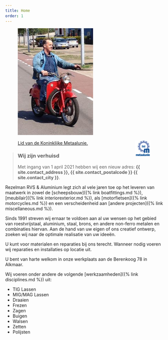 ```yaml
---
title: Home
order: 1
---
```


<aside>
  <figure>
    <img src="assets/frontpage0.jpg" id="frontpage" />
  </figure>
</aside>

<aside>
  <figure>
    <figcaption>
      <a href="https://www.metaalunie.nl/" class="metaalunie img-thumbnail" target="_blank" title="Naar de website van de Koninklijke Metaalunie">
        <img src="assets/metaalunie.png" style="float: right;" />
        Lid van de Koninklijke Metaalunie.
      </a>
    </figcaption>
  </figure>
</aside>

> ### Wij zijn verhuisd
>
> Met ingang van 1 april 2021 hebben wij een nieuw adres: **{{ site.contact_address }}, {{ site.contact_postalcode }} {{ site.contact_city }}**.

Rezelman RVS & Aluminium legt zich al vele jaren toe op het leveren van maatwerk in zowel de
[scheeps­bouw]({% link boatfittings.md %}),
[meubilair]({% link interiorexterior.md %}), als
[motor­fietsen]({% link motorcycles.md %}) en een verscheidenheid aan
[andere projecten]({% link miscellaneous.md %}).

Sinds 1991 streven wij ernaar te voldoen aan al uw wensen op het gebied van roestvrijstaal, aluminium, staal, brons, en andere non-ferro metalen en combinaties hiervan. Aan de hand van uw eigen of ons creatief ontwerp, zoeken wij naar de optimale realisatie van uw ideeën.

U kunt voor materialen en reparaties bij ons terecht. Wanneer nodig voeren wij reparaties en installaties op locatie uit.

U bent van harte welkom in onze werkplaats aan de Berenkoog 78 in Alkmaar.

Wij voeren onder andere de volgende [werkzaamheden]({% link disciplines.md %}) uit:

- TIG Lassen
- MIG/MAG Lassen
- Draaien
- Frezen
- Zagen
- Buigen
- Walsen
- Zetten
- Polijsten

<script src="/index.js" async></script>

